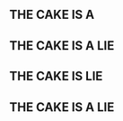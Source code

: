 ## THE CAKE IS A 
## THE CAKE IS A LIE
## THE CAKE IS LIE
## THE CAKE IS A LIE

<!---
realvandi/realvandi is a ✨ special ✨ repository because its `README.md` (this file) appears on your GitHub profile.
You can click the Preview link to take a look at your changes.
--->
